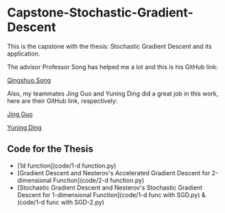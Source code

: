 # Capstone-Stochastic-Gradient-Descent

This is the capstone with the thesis: Stochastic Gradient Descent and its application. 

The advisor Professor Song has helped me a lot and this is his GitHub link:

[Qingshuo Song](https://github.com/songqsh)

Also, my teammates Jing Guo and Yuning Ding did a great job in this work, here are their GitHub link, respectively:

[Jing Guo](https://github.com/G750cloud)

[Yuning Ding](https://github.com/Bertha-ding/independent-study)

## Code for the Thesis
- [1d function](code/1-d function.py)
- [Gradient Descent and Nesterov's Accelerated Gradient Descent for 2-dimensional Function](code/2-d function.py)
- [Stochastic Gradient Descent and Nesterov's Stochastic Gradient Descent for 1-dimensional Function](code/1-d func with SGD.py) & (code/1-d func with SGD-2.py)
